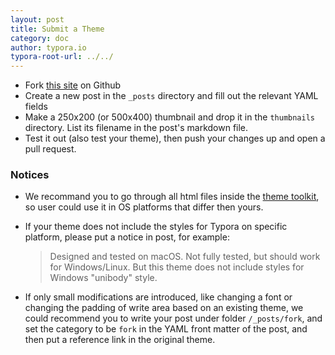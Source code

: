 ```yaml
---
layout: post
title: Submit a Theme
category: doc
author: typora.io
typora-root-url: ../../
---
```


- Fork [this site](https://github.com/typora/typora-theme-gallery) on Github
- Create a new post in the `_posts` directory and fill out the relevant YAML fields
- Make a 250x200 (or 500x400) thumbnail and drop it in the `thumbnails` directory. List its filename in the post's markdown file.
- Test it out (also test your theme), then push your changes up and open a pull request.

### Notices

- We recommand you to go through all html files inside the [theme toolkit](https://github.com/typora/typora-theme-toolkit), so user could use it in OS platforms that differ then yours.

- If your theme does not include the styles for Typora on specific platform, please put a notice in post, for example:

  > Designed and tested on macOS. Not fully tested, but should work for Windows/Linux. But this theme does not include styles for Windows "unibody" style.

- If only small modifications are introduced, like changing a font or changing the padding of write area based on an existing theme, we could recommend you to write your post under folder `/_posts/fork`, and set the category to be `fork` in the YAML front matter of the post, and then put a reference link in the original theme. 
